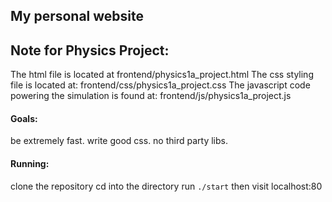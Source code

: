## My personal website

## Note for Physics Project:
The html file is located at frontend/physics1a_project.html
The css styling file is located at: frontend/css/physics1a_project.css
The javascript code powering the simulation is found at: frontend/js/physics1a_project.js
#### Goals:
be extremely fast.
write good css.
no third party libs.

#### Running:
clone the repository
cd into the directory
run `./start` then visit localhost:80


